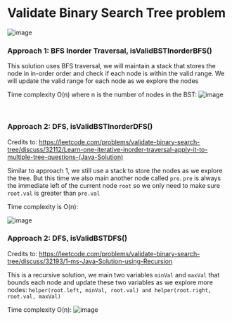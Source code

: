 # Validate Binary Search Tree problem
![image](https://user-images.githubusercontent.com/25105806/135770320-2a106846-a750-44fd-bd2f-479e12fcbc73.png)


### Approach 1: BFS Inorder Traversal, isValidBSTInorderBFS()
This solution uses BFS traversal, we will maintain a stack that stores the node in in-order order and check if each node is within the valid range. We will update the valid range for each node as we explore the nodes

Time complexity O(n) where n is the number of nodes in the BST:
![image](https://user-images.githubusercontent.com/25105806/135770394-36ff1f7e-d160-4c9f-9517-fd58f14ccb42.png)


<br />

### Approach 2: DFS, isValidBSTInorderDFS()
Credits to: https://leetcode.com/problems/validate-binary-search-tree/discuss/32112/Learn-one-iterative-inorder-traversal-apply-it-to-multiple-tree-questions-(Java-Solution)

Similar to approach 1, we still use a stack to store the nodes as we explore the tree. But this time we also main another node called `pre`. `pre` is always the immediate left of the current node `root` so we only need to make sure `root.val` is greater than `pre.val`

Time complexity is O(n):

![image](https://user-images.githubusercontent.com/25105806/135770462-ffe1b1f7-5a2b-42ca-9ef9-56b8593d3b6e.png)

### Approach 2: DFS, isValidBSTDFS()
Credits to: https://leetcode.com/problems/validate-binary-search-tree/discuss/32193/1-ms-Java-Solution-using-Recursion

This is a recursive solution, we main two variables `minVal` and `maxVal` that bounds each node and update these two variables as we explore more nodes:
`helper(root.left, minVal, root.val) and helper(root.right, root.val, maxVal)`

Time complexity O(n):
![image](https://user-images.githubusercontent.com/25105806/135770597-987c86ec-afa0-41ce-8c43-497bba70d755.png)
